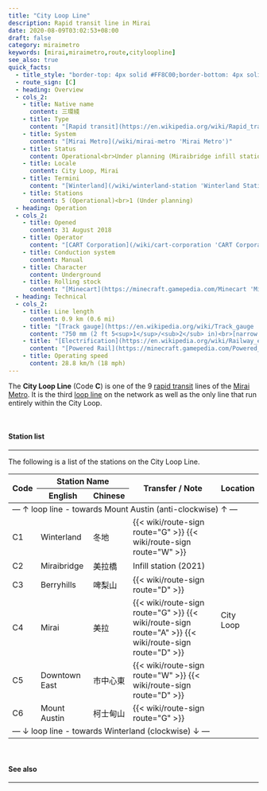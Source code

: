 ```yaml
---
title: "City Loop Line"
description: Rapid transit line in Mirai
date: 2020-08-09T03:02:53+08:00
draft: false
category: miraimetro
keywords: [mirai,miraimetro,route,cityloopline]
see_also: true
quick_facts:
  - title_style: "border-top: 4px solid #FF8C00;border-bottom: 4px solid #FF8C00;padding:2px 0;"
  - route_sign: [C]
  - heading: Overview
  - cols_2:
    - title: Native name
      content: 三環綫
    - title: Type
      content: "[Rapid transit](https://en.wikipedia.org/wiki/Rapid_transit 'Rapid transit')"
    - title: System
      content: "[Mirai Metro](/wiki/mirai-metro 'Mirai Metro')"
    - title: Status
      content: Operational<br>Under planning (Miraibridge infill station)
    - title: Locale
      content: City Loop, Mirai
    - title: Termini
      content: "[Winterland](/wiki/winterland-station 'Winterland Station') (loop)"
    - title: Stations
      content: 5 (Operational)<br>1 (Under planning)
  - heading: Operation
  - cols_2:
    - title: Opened
      content: 31 August 2018
    - title: Operator
      content: "[CART Corporation](/wiki/cart-corporation 'CART Corporation')"
    - title: Conduction system
      content: Manual
    - title: Character
      content: Underground
    - title: Rolling stock
      content: "[Minecart](https://minecraft.gamepedia.com/Minecart 'Minecart')<br>(Orange [Concrete](https://minecraft.gamepedia.com/Concrete 'Concrete'))"
  - heading: Technical
  - cols_2:
    - title: Line length
      content: 0.9 km (0.6 mi)
    - title: "[Track gauge](https://en.wikipedia.org/wiki/Track_gauge 'Track gauge')"
      content: "750 mm (2 ft ​5<sup>1</sup>/<sub>2</sub> in)<br>[narrow gauge](https://en.wikipedia.org/wiki/Narrow-gauge_railway 'Narrow-gauge railway')"
    - title: "[Electrification](https://en.wikipedia.org/wiki/Railway_electrification_system 'Railway electrification system')"
      content: "[Powered Rail](https://minecraft.gamepedia.com/Powered_Rail 'Powered Rail')"
    - title: Operating speed
      content: 28.8 km/h (18 mph)
---
```


The **City Loop Line** (Code **C**) is one of the 9 [rapid transit](https://en.wikipedia.org/wiki/Rapid_transit "Rapid transit") lines of the [Mirai Metro](/wiki/mirai-metro "Mirai Metro"). It is the third [loop line](https://en.wikipedia.org/wiki/Circle_route "Circle route") on the network as well as the only line that run entirely within the City Loop.

<br>

#### Station list

---

The following is a list of the stations on the City Loop Line.

<div class="table-responsive">
  <table class="table table-sm table-bordered table-700 text-center">
    <thead class="thead-light">
      <tr>
        <th rowspan="2" class="align-middle">Code</th>
        <th colspan="2">Station Name</th>
        <th rowspan="2" class="align-middle">Transfer / Note</th>
        <th rowspan="2" class="align-middle">Location</th>
      </tr>
      <tr>
        <th>English</th>
        <th>Chinese</th>
      </tr>
    </thead>
    <tbody>
      <tr class="station-code-cl border-left-0 border-right-0">
        <td colspan="5">— ↑ loop line - towards Mount Austin (anti-clockwise) ↑ —</td>
      </tr>
      <tr>
        <td>
          <span class="station-code station-code-sm station-code-cl rounded-circle">C1</span>
        </td>
        <td>Winterland</td>
        <td>冬地</td>
        <td>
          {{< wiki/route-sign route="G" >}}
          {{< wiki/route-sign route="W" >}}
        </td>
        <td rowspan="6">City Loop</td>
      </tr>
      <tr class="alert-warning">
        <td>
          <span class="station-code station-code-sm station-code-cl rounded-circle">C2</span>
        </td>
        <td class="font-italic">Miraibridge</td>
        <td class="font-italic">美拉橋</td>
        <td>
          Infill station <span class="small font-italic">(2021)</span>
        </td>
      </tr>
      <tr>
        <td>
          <span class="station-code station-code-sm station-code-cl rounded-circle">C3</span>
        </td>
        <td>Berryhills</td>
        <td>啤梨山</td>
        <td>
          {{< wiki/route-sign route="D" >}}
        </td>
      </tr>
      <tr>
        <td>
          <span class="station-code station-code-sm station-code-cl rounded-circle">C4</span>
        </td>
        <td>Mirai</td>
        <td>美拉</td>
        <td>
          {{< wiki/route-sign route="G" >}}
          {{< wiki/route-sign route="A" >}}
          {{< wiki/route-sign route="D" >}}
        </td>
      </tr>
      <tr>
        <td>
          <span class="station-code station-code-sm station-code-cl rounded-circle">C5</span>
        </td>
        <td>Downtown East</td>
        <td>市中心東</td>
        <td>
          {{< wiki/route-sign route="W" >}}
          {{< wiki/route-sign route="D" >}}
        </td>
      </tr>
      <tr>
        <td>
          <span class="station-code station-code-sm station-code-cl rounded-circle">C6</span>
        </td>
        <td>Mount Austin</td>
        <td>柯士甸山</td>
        <td>
          {{< wiki/route-sign route="G" >}}
        </td>
      </tr>
      <tr class="station-code-cl border-left-0 border-right-0">
        <td colspan="5">— ↓ loop line - towards Winterland (clockwise) ↓ —</td>
      </tr>
    </tbody>
  </table>
</div>

<br>

#### See also

---